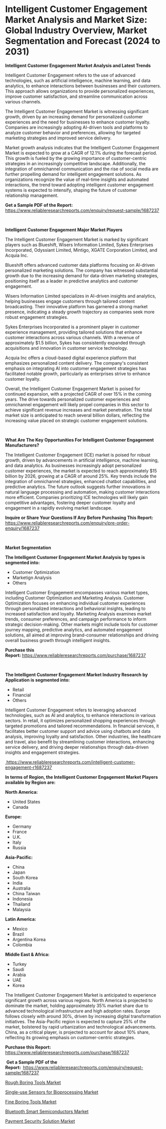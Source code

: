 <p><h1>Intelligent Customer Engagement Market Analysis and Market Size: Global Industry Overview, Market Segmentation and Forecast (2024 to 2031)</h1></p><p><strong>Intelligent Customer Engagement Market Analysis and Latest Trends</strong></p>
<p><p>Intelligent Customer Engagement refers to the use of advanced technologies, such as artificial intelligence, machine learning, and data analytics, to enhance interactions between businesses and their customers. This approach allows organizations to provide personalized experiences, improve customer satisfaction, and streamline communication across various channels.</p><p>The Intelligent Customer Engagement Market is witnessing significant growth, driven by an increasing demand for personalized customer experiences and the need for businesses to enhance customer loyalty. Companies are increasingly adopting AI-driven tools and platforms to analyze customer behavior and preferences, allowing for targeted marketing strategies and improved service delivery.</p><p>Market growth analysis indicates that the Intelligent Customer Engagement Market is expected to grow at a CAGR of 12.1% during the forecast period. This growth is fueled by the growing importance of customer-centric strategies in an increasingly competitive landscape. Additionally, the integration of omnichannel communication and the rise of social media are further propelling demand for intelligent engagement solutions. As organizations recognize the value of real-time insights and automated interactions, the trend toward adopting intelligent customer engagement systems is expected to intensify, shaping the future of customer relationship management.</p></p>
<p><strong>Get a Sample PDF of the Report:&nbsp;</strong> <a href="https://www.reliableresearchreports.com/enquiry/request-sample/1687237?utm_campaign=5&utm_medium=2&utm_source=Github&utm_content=ia&utm_term=16102024&utm_id=intelligent-customer-engagement">https://www.reliableresearchreports.com/enquiry/request-sample/1687237</a></p>
<p>&nbsp;</p>
<p><strong>Intelligent Customer Engagement Major Market Players</strong></p>
<p><p>The Intelligent Customer Engagement Market is marked by significant players such as Blueshift, Wisers Information Limited, Sykes Enterprises Incorporated, Odyssiant Limited, Mintigo, XGATE Corporation Limited, and Acquia Inc. </p><p>Blueshift offers advanced customer data platforms focusing on AI-driven personalized marketing solutions. The company has witnessed substantial growth due to the increasing demand for data-driven marketing strategies, positioning itself as a leader in predictive analytics and customer engagement.</p><p>Wisers Information Limited specializes in AI-driven insights and analytics, helping businesses engage customers through tailored content broadcasting. Their innovative platform has garnered a strong market presence, indicating a steady growth trajectory as companies seek more robust engagement strategies.</p><p>Sykes Enterprises Incorporated is a prominent player in customer experience management, providing tailored solutions that enhance customer interactions across various channels. With a revenue of approximately $1.5 billion, Sykes has consistently expanded through acquisitions and innovation in customer service technology.</p><p>Acquia Inc offers a cloud-based digital experience platform that emphasizes personalized content delivery. The company's consistent emphasis on integrating AI into customer engagement strategies has facilitated notable growth, particularly as enterprises strive to enhance customer loyalty.</p><p>Overall, the Intelligent Customer Engagement Market is poised for continued expansion, with a projected CAGR of over 15% in the coming years. The drive towards personalized customer experiences and omnichannel engagement will likely propel companies in this sector to achieve significant revenue increases and market penetration. The total market size is anticipated to reach several billion dollars, reflecting the increasing value placed on strategic customer engagement solutions.</p></p>
<p>&nbsp;</p>
<p><strong>What Are The Key Opportunities For Intelligent Customer Engagement Manufacturers?</strong></p>
<p><p>The Intelligent Customer Engagement (ICE) market is poised for robust growth, driven by advancements in artificial intelligence, machine learning, and data analytics. As businesses increasingly adopt personalized customer experiences, the market is expected to reach approximately $15 billion by 2026, growing at a CAGR of around 25%. Key trends include the integration of omnichannel strategies, enhanced chatbot capabilities, and predictive analytics. The future outlook suggests further innovations in natural language processing and automation, making customer interactions more efficient. Companies prioritizing ICE technologies will likely gain competitive advantages, fostering deeper customer loyalty and engagement in a rapidly evolving market landscape.</p></p>
<p><strong>Inquire or Share Your Questions If Any Before Purchasing This Report:</strong> <a href="https://www.reliableresearchreports.com/enquiry/pre-order-enquiry/1687237?utm_campaign=5&utm_medium=2&utm_source=Github&utm_content=ia&utm_term=16102024&utm_id=intelligent-customer-engagement">https://www.reliableresearchreports.com/enquiry/pre-order-enquiry/1687237</a></p>
<p>&nbsp;</p>
<p><strong>Market Segmentation</strong></p>
<p><strong>The Intelligent Customer Engagement Market Analysis by types is segmented into:</strong></p>
<p><ul><li>Customer Optimization</li><li>Marketign Analysis</li><li>Others</li></ul></p>
<p><p>Intelligent Customer Engagement encompasses various market types, including Customer Optimization and Marketing Analysis. Customer Optimization focuses on enhancing individual customer experiences through personalized interactions and behavioral insights, leading to increased satisfaction and loyalty. Marketing Analysis examines market trends, consumer preferences, and campaign performance to inform strategic decision-making. Other markets might include tools for customer journey mapping, predictive analytics, and automated engagement solutions, all aimed at improving brand-consumer relationships and driving overall business growth through intelligent insights.</p></p>
<p><strong>Purchase this Report:&nbsp;</strong><a href="https://www.reliableresearchreports.com/purchase/1687237?utm_campaign=5&utm_medium=2&utm_source=Github&utm_content=ia&utm_term=16102024&utm_id=intelligent-customer-engagement">https://www.reliableresearchreports.com/purchase/1687237</a></p>
<p>&nbsp;</p>
<p><strong>The Intelligent Customer Engagement Market Industry Research by Application is segmented into:</strong></p>
<p><ul><li>Retail</li><li>Financial</li><li>Others</li></ul></p>
<p><p>Intelligent Customer Engagement refers to leveraging advanced technologies, such as AI and analytics, to enhance interactions in various sectors. In retail, it optimizes personalized shopping experiences through targeted promotions and tailored recommendations. In financial services, it facilitates better customer support and advice using chatbots and data analysis, improving loyalty and satisfaction. Other industries, like healthcare and travel, also benefit by streamlining customer interactions, enhancing service delivery, and driving deeper relationships through data-driven insights and engagement strategies.</p></p>
<p><a href="https://www.reliableresearchreports.com/intelligent-customer-engagement-r1687237?utm_campaign=5&utm_medium=2&utm_source=Github&utm_content=ia&utm_term=16102024&utm_id=intelligent-customer-engagement">&nbsp;https://www.reliableresearchreports.com/intelligent-customer-engagement-r1687237</a></p>
<p><strong>In terms of Region, the Intelligent Customer Engagement Market Players available by Region are:</strong></p>
<p>
    <p> <strong> North America: </strong>
        <ul>
            <li>United States</li>
            <li>Canada</li>
        </ul>
        </p> 
    <p> <strong> Europe: </strong>
        <ul>
            <li>Germany</li>
            <li>France</li>
            <li>U.K.</li>
            <li>Italy</li>
            <li>Russia</li>
        </ul>
        </p> 
    <p> <strong> Asia-Pacific: </strong>
        <ul>
            <li>China</li>
            <li>Japan</li>
            <li>South Korea</li>
            <li>India</li>
            <li>Australia</li>
            <li>China Taiwan</li>
            <li>Indonesia</li>
            <li>Thailand</li>
            <li>Malaysia</li>
        </ul>
        </p> 
    <p> <strong> Latin America: </strong>
        <ul>
            <li>Mexico</li>
            <li>Brazil</li>
            <li>Argentina Korea</li>
            <li>Colombia</li>
        </ul>
        </p> 
    <p> <strong> Middle East & Africa: </strong>
        <ul>
            <li>Turkey</li>
            <li>Saudi</li>
            <li>Arabia</li>
            <li>UAE</li>
            <li>Korea</li>
        </ul>
    </p>
    </p>
<p><p>The Intelligent Customer Engagement Market is anticipated to experience significant growth across various regions. North America is projected to dominate the market, holding approximately 35% market share due to advanced technological infrastructure and high adoption rates. Europe follows closely with around 30%, driven by increasing digital transformation initiatives. The Asia-Pacific region is expected to capture 25% of the market, bolstered by rapid urbanization and technological advancements. China, as a critical player, is projected to account for about 10% share, reflecting its growing emphasis on customer-centric strategies.</p></p>
<p><strong>Purchase this Report: </strong><a href="https://www.reliableresearchreports.com/purchase/1687237?utm_campaign=5&utm_medium=2&utm_source=Github&utm_content=ia&utm_term=16102024&utm_id=intelligent-customer-engagement">https://www.reliableresearchreports.com/purchase/1687237</a></p>
<p>&nbsp;<strong>Get a Sample PDF of the Report:&nbsp;&nbsp;</strong><a href="https://www.reliableresearchreports.com/enquiry/request-sample/1687237?utm_campaign=5&utm_medium=2&utm_source=Github&utm_content=ia&utm_term=16102024&utm_id=intelligent-customer-engagement">https://www.reliableresearchreports.com/enquiry/request-sample/1687237</a></p>
<p><strong></strong></p>
<p><p><a href="https://issuu.com/reportprime-2/docs/rough-boring-tools-market-size-2030_f50f1701950fd1?utm_campaign=5&utm_medium=2&utm_source=Github&utm_content=ia&utm_term=16102024&utm_id=intelligent-customer-engagement">Rough Boring Tools Market</a></p><p><a href="https://www.linkedin.com/pulse/global-single-use-sensors-bioprocessing-market-focus-application-t7xde?trk=public_post_embed_feed-article-content&utm_campaign=5&utm_medium=2&utm_source=Github&utm_content=ia&utm_term=16102024&utm_id=intelligent-customer-engagement">Single-use Sensors for Bioprocessing Market</a></p><p><a href="https://issuu.com/reportprime-2/docs/fine-boring-tools-market-size-2030._8f72a1f1e8faab?utm_campaign=5&utm_medium=2&utm_source=Github&utm_content=ia&utm_term=16102024&utm_id=intelligent-customer-engagement">Fine Boring Tools Market</a></p><p><a href="https://github.com/sumonsky0m/Market-Research-Report-List-1/blob/main/bluetooth-smart-semiconductors-market.md?utm_campaign=5&utm_medium=2&utm_source=Github&utm_content=ia&utm_term=16102024&utm_id=intelligent-customer-engagement">Bluetooth Smart Semiconductors Market</a></p><p><a href="https://github.com/AnnDiaz698/Market-Research-Report-List-1/blob/main/payment-security-solution-market.md?utm_campaign=5&utm_medium=2&utm_source=Github&utm_content=ia&utm_term=16102024&utm_id=intelligent-customer-engagement">Payment Security Solution Market</a></p></p>